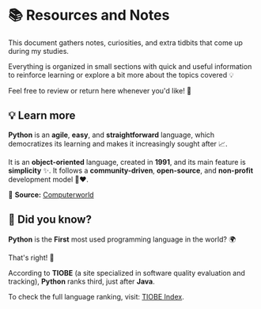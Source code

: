 # 📚 Resources and Notes

This document gathers notes, curiosities, and extra tidbits that come up during my studies.

Everything is organized in small sections with quick and useful information to reinforce learning or explore a bit more about the topics covered 💡

Feel free to review or return here whenever you'd like! 🚀


## 💡 Learn more

**Python** is an **agile**, **easy**, and **straightforward** language, which democratizes its learning and makes it increasingly sought after 📈.

It is an **object-oriented** language, created in **1991**, and its main feature is **simplicity** ✨. It follows a **community-driven**, **open-source**, and **non-profit** development model 🤲❤️.

🔗 **Source:** [Computerworld](https://computerworld.com.br...A1gil,aberto%20e%20sem%20fins%20lucrativos)


## 🤔 Did you know?

**Python** is the **First** most used programming language in the world? 🌍

That's right! 🎉

According to **TIOBE** (a site specialized in software quality evaluation and tracking), **Python** ranks third, just after **Java**.

To check the full language ranking, visit: [TIOBE Index](https://www.tiobe.com/tiobe-index//).

